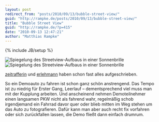 ```yaml
---
layout: post
redirect_from: "posts/2010/09/13/bubble-street-view/"
guid: "http://rampke.de/posts/2010/09/13/bubble-street-view/"
title: "Bubble Street View"
guid: "http://rampke.de/?p=415"
date: "2010-09-13 12:47:21"
author: "Matthias Rampke"
---
```

{% include JB/setup %}

<img class="wp-image-416 size-full" src="wp-content/uploads/2010/09/streetview-brille.jpg" title="Streetview-Brille" alt="Spiegelung des Streetview-Aufbaus in einer Sonnenbrille" />
<img class="wp-image-416 size-full" src="wp-content/uploads/2010/09/streetview-brille.jpg" title="Streetview-Brille" alt="Spiegelung des Streetview-Aufbaus in einer Sonnenbrille" />

<a href="http://julia-seeliger.de/bubble-streetview/">zeitrafferin</a> und <a href="http://blog.dieweltistgarnichtso.net/knutschen-fur-streetview">erlehmann</a> haben schon fast alles aufgeschrieben.

So ein Demoauto zu fahren ist schon ganz sch&ouml;n anstrengend. Das Tempo ist zu niedrig f&uuml;r Erster Gang, Leerlauf &ndash; dementsprechend viel muss man mit der Kupplung arbeiten. Und anscheinend nehmen Demoteilnehmer einen langsamen PKW nicht als fahrend wahr, regelm&auml;&szlig;ig schob irgendjemand ein Fahrrad davor quer oder blieb mitten im Weg stehen um das Auto zu fotografieren. Daf&uuml;r kann man aber auch recht fix vorfahren oder sich zur&uuml;ckfallen lassen, die Demo flie&szlig;t dann einfach drumrum.

